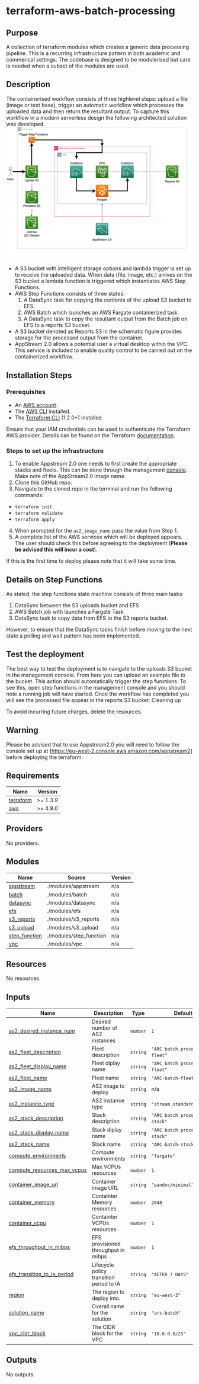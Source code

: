 # terraform-aws-batch-processing
## Purpose
 A collection of terraform modules which creates a generic data processing pipeline. This is a recurring infrastructure pattern in both academic and commerical settings.
 The codebase is designed to be modulerised but care is needed when a subset of the modules are used.

## Description

The containerised workflow consists of three highlevel steps: upload a file (image or text base), trigger an automatic workflow which processes the uploaded data and then return the resultant output. To capture this workflow in a modern serverless design the following architected solution was developed. 
![Schematic of the infrastructure](TF_schematic.png)

- A S3 bucket with intelligent storage options and lambda trigger is set up to receive the uploaded data. When data (file, image, etc.) arrives on the S3 bucket a lambda function is triggered which instantiates AWS Step Functions.
- AWS Step Functions consists of three states: 
    1. A DataSync task for copying the contents of the upload S3 bucket to EFS.
    2. AWS Batch which launches an AWS Fargate containerized task.
    3. A DataSync task to copy the resultant output from the Batch job on EFS to a reports S3 bucket.
- A S3 bucket denoted as Reports S3 in the schematic figure provides storage for the processed output from the container.
- AppStream 2.0 allows a potential user a virtual desktop within the VPC. This service is included to enable quality control to be carried out on the containerized workflow.

## Installation Steps

### Prerequisites 
- An [AWS account](https://console.aws.amazon.com.). 
- The [AWS CLI](https://docs.aws.amazon.com/cli/latest/userguide/getting-started-install.html) installed. 
- The [Terraform CLI](https://developer.hashicorp.com/terraform/tutorials/aws-get-started/install-cli) (1.2.0+) installed. 

Ensure that your IAM credentials can be used to authenticate the Terraform AWS provider. Details can be found on the Terraform [documentation](https://developer.hashicorp.com/terraform/tutorials/aws-get-started/aws-build). 

### Steps to set up the infrastructure 
1. To enable Appstream 2.0 one needs to first create the appropriate stacks and fleets. This can be done through the management [console](https://eu-west-2.console.aws.amazon.com/appstream2). Make note of the AppStream2.0 image name. 
2. Clone this GitHub repo. 
3. Navigate to the cloned repo in the terminal and run the following commands: 
- `terraform init` 
- `terraform validate`
- `terraform apply`
 
4. When prompted for the `as2_image_name` pass the value from Step 1. 
5. A complete list of the AWS services which will be deployed appears. The user should check this before agreeing to the deployment (**Please be advised this will incur a cost**). 

If this is the first time to deploy please note that it will take some time.  

## Details on Step Functions 
As stated, the step functions state machine consists of three main tasks: 
1. DataSync between the S3 uploads bucket and EFS
2. AWS Batch job with launches a Fargate Task
3. DataSync task to copy data from EFS to the S3 reports bucket. 

However, to ensure that the DataSync tasks finish before moving to the next state a polling and wait pattern has been implemented.

## Test the deployment 
The best way to test the deployment is to navigate to the uploads S3 bucket in the management console. From here you can upload an example file to the bucket. This action should automatically trigger the step functions. To see this, open step functions in the management console and you should note a running job will have started. Once the workflow has completed you will see the processed file appear in the reports S3 bucket. 
Cleaning up 

To avoid incurring future charges, delete the resources. 


## Warning
 Please be advised that to use Appstream2.0 you will need to follow the console set up at [https://eu-west-2.console.aws.amazon.com/appstream2] before deploying the terraform. 
<!-- BEGIN_TF_DOCS -->
## Requirements

| Name | Version |
|------|---------|
| <a name="requirement_terraform"></a> [terraform](#requirement\_terraform) | >= 1.3.9 |
| <a name="requirement_aws"></a> [aws](#requirement\_aws) | >= 4.9.0 |

## Providers

No providers.

## Modules

| Name | Source | Version |
|------|--------|---------|
| <a name="module_appstream"></a> [appstream](#module\_appstream) | ./modules/appstream | n/a |
| <a name="module_batch"></a> [batch](#module\_batch) | ./modules/batch | n/a |
| <a name="module_datasync"></a> [datasync](#module\_datasync) | ./modules/datasync | n/a |
| <a name="module_efs"></a> [efs](#module\_efs) | ./modules/efs | n/a |
| <a name="module_s3_reports"></a> [s3\_reports](#module\_s3\_reports) | ./modules/s3_reports | n/a |
| <a name="module_s3_upload"></a> [s3\_upload](#module\_s3\_upload) | ./modules/s3_upload | n/a |
| <a name="module_step_function"></a> [step\_function](#module\_step\_function) | ./modules/step_function | n/a |
| <a name="module_vpc"></a> [vpc](#module\_vpc) | ./modules/vpc | n/a |

## Resources

No resources.

## Inputs

| Name | Description | Type | Default | Required |
|------|-------------|------|---------|:--------:|
| <a name="input_as2_desired_instance_num"></a> [as2\_desired\_instance\_num](#input\_as2\_desired\_instance\_num) | Desired number of AS2 instances | `number` | `1` | no |
| <a name="input_as2_fleet_description"></a> [as2\_fleet\_description](#input\_as2\_fleet\_description) | Fleet description | `string` | `"ARC batch process fleet"` | no |
| <a name="input_as2_fleet_display_name"></a> [as2\_fleet\_display\_name](#input\_as2\_fleet\_display\_name) | Fleet diplay name | `string` | `"ARC batch process fleet"` | no |
| <a name="input_as2_fleet_name"></a> [as2\_fleet\_name](#input\_as2\_fleet\_name) | Fleet name | `string` | `"ARC-batch-fleet"` | no |
| <a name="input_as2_image_name"></a> [as2\_image\_name](#input\_as2\_image\_name) | AS2 image to deploy | `string` | n/a | yes |
| <a name="input_as2_instance_type"></a> [as2\_instance\_type](#input\_as2\_instance\_type) | AS2 instance type | `string` | `"stream.standard.medium"` | no |
| <a name="input_as2_stack_description"></a> [as2\_stack\_description](#input\_as2\_stack\_description) | Stack description | `string` | `"ARC batch process stack"` | no |
| <a name="input_as2_stack_display_name"></a> [as2\_stack\_display\_name](#input\_as2\_stack\_display\_name) | Stack diplay name | `string` | `"ARC batch process stack"` | no |
| <a name="input_as2_stack_name"></a> [as2\_stack\_name](#input\_as2\_stack\_name) | Stack name | `string` | `"ARC-batch-stack"` | no |
| <a name="input_compute_environments"></a> [compute\_environments](#input\_compute\_environments) | Compute environments | `string` | `"fargate"` | no |
| <a name="input_compute_resources_max_vcpus"></a> [compute\_resources\_max\_vcpus](#input\_compute\_resources\_max\_vcpus) | Max VCPUs resources | `number` | `1` | no |
| <a name="input_container_image_url"></a> [container\_image\_url](#input\_container\_image\_url) | Container image URL | `string` | `"pandoc/minimal"` | no |
| <a name="input_container_memory"></a> [container\_memory](#input\_container\_memory) | Containter Memory resources | `number` | `2048` | no |
| <a name="input_container_vcpu"></a> [container\_vcpu](#input\_container\_vcpu) | Containter VCPUs resources | `number` | `1` | no |
| <a name="input_efs_throughput_in_mibps"></a> [efs\_throughput\_in\_mibps](#input\_efs\_throughput\_in\_mibps) | EFS provisioned throughput in mibps | `number` | `1` | no |
| <a name="input_efs_transition_to_ia_period"></a> [efs\_transition\_to\_ia\_period](#input\_efs\_transition\_to\_ia\_period) | Lifecycle policy transition period to IA | `string` | `"AFTER_7_DAYS"` | no |
| <a name="input_region"></a> [region](#input\_region) | The region to deploy into. | `string` | `"eu-west-2"` | no |
| <a name="input_solution_name"></a> [solution\_name](#input\_solution\_name) | Overall name for the solution | `string` | `"arc-batch"` | no |
| <a name="input_vpc_cidr_block"></a> [vpc\_cidr\_block](#input\_vpc\_cidr\_block) | The CIDR block for the VPC | `string` | `"10.0.0.0/25"` | no |

## Outputs

No outputs.
<!-- END_TF_DOCS -->

